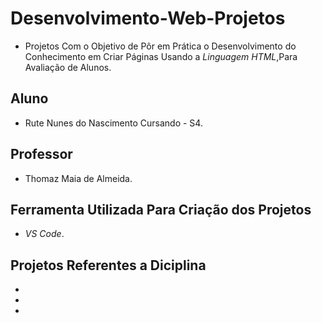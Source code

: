 # Desenvolvimento-Web-Projetos
* Projetos Com o Objetivo de Pôr em Prática o Desenvolvimento do Conhecimento em Criar Páginas Usando a *Linguagem HTML*,Para Avaliação de Alunos.

## Aluno
* Rute Nunes do Nascimento Cursando - S4.

## Professor
* Thomaz Maia de Almeida.

## Ferramenta Utilizada Para Criação dos Projetos
* *VS Code*.

## Projetos Referentes a Diciplina
*
*
*
